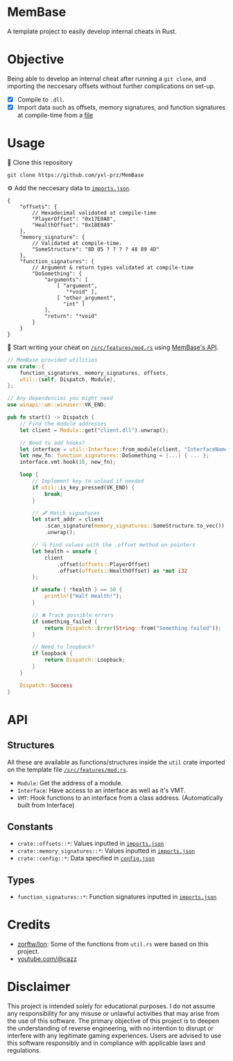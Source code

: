 # MemBase
A template project to easily develop internal cheats in Rust.

# Objective
Being able to develop an internal cheat after running a `git clone`, and importing the neccesary offsets without further complications on set-up.
- [x] Compile to `.dll`.
- [x] Import data such as offsets, memory signatures, and function signatures at compile-time from a [file](./imports.json)

# Usage
📑 Clone this repository
```
git clone https://github.com/yxl-prz/MemBase
```
⚙️ Add the neccesary data to [`imports.json`](./imports.json).
```jsonc
{
    "offsets": {
        // Hexadecimal validated at compile-time
        "PlayerOffset": "0x17E0A8",
        "HealthOffset": "0x18E0A9"
    },
    "memory_signature": {
        // Validated at compile-time.
        "SomeStructure": "8D 05 ? ? ? ? 48 89 4D"
    },
    "function_signatures": {
        // Argument & return types validated at compile-time
        "DoSomething": {
            "arguments": [
                [ "argument",
                   "*void" ],
                [ "other_argument",
                  "int" ]
            ],
            "return": "*void"
        }
    }
}
```
🧰 Start writing your cheat on [`/src/features/mod.rs`](./src/features/mod.rs) using [MemBase's API](#api).
```rs
// MemBase provided utilities
use crate::{
    function_signatures, memory_signatures, offsets,
    util::{self, Dispatch, Module},
};

// Any dependencies you might need
use winapi::um::winuser::VK_END;

pub fn start() -> Dispatch {
    // Find the module addresses
    let client = Module::get("client.dll").unwrap();

    // Need to add hooks?
    let interface = util::Interface::from_module(client, "InterfaceName");
    let new_fn: function_signatures::DoSomething = |...| { ... };
    interface.vmt.hook(10, new_fn);

    loop {
        // Implement key to unload if needed
        if util::is_key_pressed(VK_END) {
            break;
        }

        // 🖋 Match signatures
        let start_addr = client
            .scan_signature(memory_signatures::SomeStructure.to_vec())
            .unwrap();

        // 🔍 Find values with the .offset method on pointers
        let health = unsafe {
            client
                .offset(offsets::PlayerOffset)
                .offset(offsets::HealthOffset) as *mut i32
        };

        if unsafe { *health } == 50 {
            println!("Half Health!");
        }

        // ❌ Track possible errors
        if something_failed {
            return Dispatch::Error(String::from("Something failed"));
        }

        // Need to loopback?
        if loopback {
            return Dispatch::Loopback;
        }
    }

    Dispatch::Success
}
```

# API
## Structures
All these are available as functions/structures inside the `util` crate imported on the template file [`/src/features/mod.rs`](./src/features/mod.rs).
* `Module`: Get the address of a module.
* `Interface`: Have access to an interface as well as it's VMT.
* `VMT`: Hook functions to an interface from a class address. (Automatically built from Interface)
## Constants
* `crate::offsets::*`: Values inputted in [`imports.json`](./imports.json)
* `crate::memory_signatures::*`: Values inputted in [`imports.json`](./imports.json)
* `crate::config::*`: Data specified in [`config.json`](./config.json)
## Types
* `function_signatures::*`: Function signatures inputted in [`imports.json`](./imports.json)
# Credits
* [zorftw/Ion](https://github.com/zorftw/Ion): Some of the functions from `util.rs` were based on this project.
* [youtube.com/@cazz](https://www.youtube.com/@cazz)

# Disclaimer
This project is intended solely for educational purposes. I do not assume any responsibility for any misuse or unlawful activities that may arise from the use of this software. The primary objective of this project is to deepen the understanding of reverse engineering, with no intention to disrupt or interfere with any legitimate gaming experiences. Users are advised to use this software responsibly and in compliance with applicable laws and regulations.